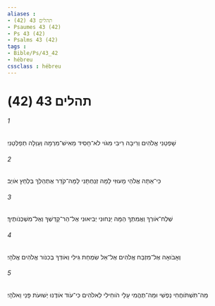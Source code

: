 ```yaml
---
aliases : 
- תהלים 43 (42)
- Psaumes 43 (42)
- Ps 43 (42)
- Psalms 43 (42)
tags : 
- Bible/Ps/43_42
- hébreu
cssclass : hébreu
---
```


# תהלים 43 (42)

###### 1
שָׁפְטֵנִי אֱלֹהִים וְרִיבָה רִיבִי מִגֹּוי לֹא־חָסִיד מֵאִישׁ־מִרְמָה וְעַוְלָה תְפַלְּטֵנִי׃
###### 2
כִּי־אַתָּה אֱלֹהֵי מָעוּזִּי לָמָה זְנַחְתָּנִי לָמָּה־קֹדֵר אֶתְהַלֵּךְ בְּלַחַץ אֹויֵב׃
###### 3
שְׁלַח־אֹורְךָ וַאֲמִתְּךָ הֵמָּה יַנְחוּנִי יְבִיאוּנִי אֶל־הַר־קָדְשְׁךָ וְאֶל־מִשְׁכְּנֹותֶיךָ׃
###### 4
וְאָבֹואָה אֶל־מִזְבַּח אֱלֹהִים אֶל־אֵל שִׂמְחַת גִּילִי וְאֹודְךָ בְכִנֹּור אֱלֹהִים אֱלֹהָי׃
###### 5
מַה־תִּשְׁתֹּוחֲחִי נַפְשִׁי וּמַה־תֶּהֱמִי עָלָי הֹוחִילִי לֵאלֹהִים כִּי־עֹוד אֹודֶנּוּ יְשׁוּעֹת פָּנַי וֵאלֹהָי׃
